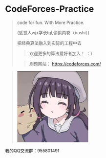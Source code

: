 # CodeForces-Practice
> code for fun.  With More Practice. 
> 
> (感觉人wjx学长tql,偷偷内卷（bushi）)
> 
> 把经典算法融入到实际的工程中去
> 
>
>> 欢迎更多的算法爱好者加入！ ：） 
> 
>>刷题网站： https://codeforces.com/
 
 
><img src="/support/dada.png#pic_center" width="50%" ></img>

我的QQ交流群：955801491





